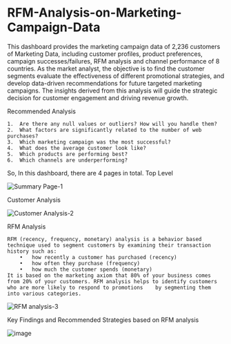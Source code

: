 # RFM-Analysis-on-Marketing-Campaign-Data

This dashboard provides the marketing campaign data of 2,236 customers of Marketing Data, including customer profiles, product preferences, campaign successes/failures, RFM analysis and channel performance of 8 countries. As the market analyst, the objective is to find the customer segments evaluate the effectiveness of different promotional strategies, and develop data-driven recommendations for future targeted marketing campaigns. The insights derived from this analysis will guide the strategic decision for customer engagement and driving revenue growth.

Recommended Analysis

	1.	Are there any null values or outliers? How will you handle them?	
	2.	What factors are significantly related to the number of web purchases?
	3.	Which marketing campaign was the most successful?
	4.	What does the average customer look like?
	5.	Which products are performing best?
	6.	Which channels are underperforming?

 
So, In this dashboard, there are 4 pages in total.
Top Level

![Summary Page-1](https://github.com/user-attachments/assets/75099749-dfdb-4cfa-9f8f-e3059683ef7c)

Customer Analysis

![Customer Analysis-2](https://github.com/user-attachments/assets/1fe87541-943e-4dd0-90bb-2b32b16d2e4d)

RFM Analysis

	RFM (recency, frequency, monetary) analysis is a behavior based technique used to segment customers by examining their transaction history such as:
		•	how recently a customer has purchased (recency)
		•	how often they purchase (frequency)
		•	how much the customer spends (monetary)
	It is based on the marketing axiom that 80% of your business comes from 20% of your customers. RFM analysis helps to identify customers who are more likely to respond to promotions 	by segmenting them into various categories.


![RFM analysis-3](https://github.com/user-attachments/assets/4af5abef-4f6d-4121-b5f3-cf9293932d26)


Key Findings and Recommended Strategies based on RFM analysis

![image](https://github.com/user-attachments/assets/aa357666-5c6f-4c65-b6c7-bc7708056ab0)








